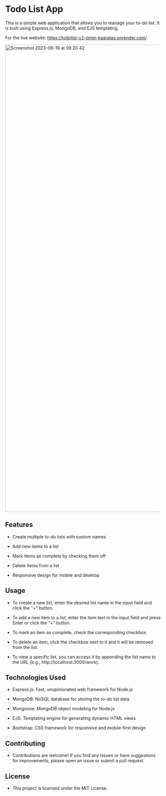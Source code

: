 # Todo List App

This is a simple web application that allows you to manage your to-do list. It is built using Express.js, MongoDB, and EJS templating.

For the live website: https://todolist-v2-omer-kaaratas.onrender.com/

<img width="1509" alt="Screenshot 2023-06-19 at 09 20 42" src="https://github.com/omerkaaratas/todolist-v2/assets/118741717/6cfefc14-da34-4271-91d2-d21478b2e424">

## Features

- Create multiple to-do lists with custom names

- Add new items to a list

- Mark items as complete by checking them off

- Delete items from a list

- Responsive design for mobile and desktop


## Usage

- To create a new list, enter the desired list name in the input field and click the "+" button.

- To add a new item to a list, enter the item text in the input field and press Enter or click the "+" button.

- To mark an item as complete, check the corresponding checkbox.

- To delete an item, click the checkbox next to it and it will be removed from the list.

- To view a specific list, you can access it by appending the list name to the URL (e.g., http://localhost:3000/work).

## Technologies Used
- Express.js: Fast, unopinionated web framework for Node.js

- MongoDB: NoSQL database for storing the to-do list data

- Mongoose: MongoDB object modeling for Node.js

- EJS: Templating engine for generating dynamic HTML views

- Bootstrap: CSS framework for responsive and mobile-first design

## Contributing
- Contributions are welcome! If you find any issues or have suggestions for improvements, please open an issue or submit a pull request.

## License
- This project is licensed under the MIT License.

